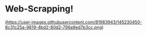 # Web-Scrapping!

(https://user-images.githubusercontent.com/81983943/145230450-8c31c25a-9819-4bd2-80d2-796a9ed7b3cc.png)
